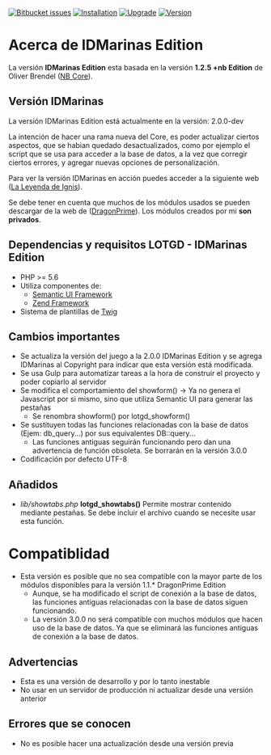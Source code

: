 [![Bitbucket issues](https://img.shields.io/bitbucket/issues/idmarinas/lotgd-juego.svg?maxAge=2592000)]()
[![Installation](https://img.shields.io/badge/install-success-green.svg?maxAge=2592000)]()
[![Upgrade](https://img.shields.io/badge/upgrade-fail-red.svg?maxAge=2592000)]()
[![Version](https://img.shields.io/badge/version-2.0.0--dev-red.svg?maxAge=2592000)]()

# Acerca de IDMarinas Edition

La versión **IDMarinas Edition** esta basada en la versión **1.2.5 +nb Edition** de Oliver Brendel ([NB Core](http://nb-core.org)).


## Versión IDMarinas ##

La versión IDMarinas Edition está actualmente en la versión: 2.0.0-dev

La intención de hacer una rama nueva del Core, es poder actualizar ciertos aspectos, que se habian quedado desactualizados, como por ejemplo el script que se usa para acceder a la base de datos, a la vez que corregir ciertos errores, y agregar nuevas opciones de personalización.

Para ver la versión IDMarinas en acción puedes acceder a la siguiente web ([La Leyenda de Ignis](http://dragonverde.infommo.es)).

Se debe tener en cuenta que muchos de los módulos usados se pueden descargar de la web de ([DragonPrime](http://dragonprime.net)). Los módulos creados por mi **son privados**.

## Dependencias y requisitos LOTGD - IDMarinas Edition ##
* PHP >= 5.6
* Utiliza componentes de:
	* [Semantic UI Framework](http://semantic-ui.com/)
	* [Zend Framework](https://zendframework.github.io)
* Sistema de plantillas de [Twig](http://twig.sensiolabs.org)

## Cambios importantes ##
* Se actualiza la versión del juego a la 2.0.0 IDMarinas Edition y se agrega IDMarinas al Copyright para indicar que esta versión está modificada.
* Se usa Gulp para automatizar tareas a la hora de construir el proyecto y poder copiarlo al servidor
* Se modifica el comportamiento del showform() -> Ya no genera el Javascript por si mismo, sino que utiliza Semantic UI para generar las pestañas
	* Se renombra showform() por lotgd_showform()
* Se sustituyen todas las funciones relacionadas con la base de datos (Ejem: db_query...) por sus equivalentes DB::query...
	* Las funciones antiguas seguirán funcionando pero dan una advertencia de función obsoleta. Se borrarán en la versión 3.0.0
* Codificación por defecto UTF-8

## Añadidos ##
* *lib/showtabs.php* **lotgd_showtabs()** Permite mostrar contenido mediante pestañas. Se debe incluir el archivo cuando se necesite usar esta función.


# Compatiblidad
* Esta versión es posible que no sea compatible con la mayor parte de los módulos disponibles para la versión 1.1.* DragonPrime Edition
	* Aunque, se ha modificado el script de conexión a la base de datos, las funciones antiguas relacionadas con la base de datos siguen funcionando.
	* La versión 3.0.0 no será compatible con muchos módulos que hacen uso de la base de datos. Ya que se eliminará las funciones antiguas de conexión a la base de datos.

## Advertencias ##
* Esta es una versión de desarrollo y por lo tanto inestable
* No usar en un servidor de producción ni actualizar desde una versión anterior

## Errores que se conocen ##
* No es posible hacer una actualización desde una versión previa